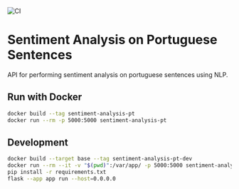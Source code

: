 ![CI](https://github.com/clocked-app/calculations-api/actions/workflows/ci.yml/badge.svg)

# Sentiment Analysis on Portuguese Sentences

API for performing sentiment analysis on portuguese sentences using NLP.

## Run with Docker

```bash
docker build --tag sentiment-analysis-pt
docker run --rm -p 5000:5000 sentiment-analysis-pt
```

## Development

```bash
docker build --target base --tag sentiment-analysis-pt-dev
docker run --rm --it -v "$(pwd)":/var/app/ -p 5000:5000 sentiment-analysis-pt-dev bash
pip install -r requirements.txt
flask --app app run --host=0.0.0.0
```
